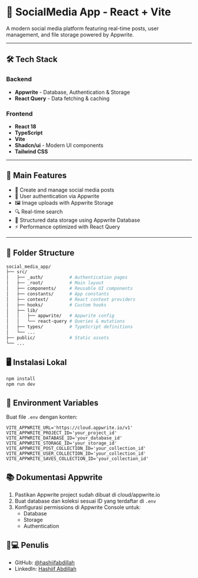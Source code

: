 # 🚀 SocialMedia App - React + Vite

A modern social media platform featuring real-time posts, user management, and file storage powered by Appwrite.

---

## 🛠 Tech Stack

### Backend
- **Appwrite** - Database, Authentication & Storage
- **React Query** - Data fetching & caching

### Frontend
- **React 18**
- **TypeScript**
- **Vite**
- **Shadcn/ui** - Modern UI components
- **Tailwind CSS**

---

## 🌟 Main Features

- 📝 Create and manage social media posts
- 👥 User authentication via Appwrite
- 🖼 Image uploads with Appwrite Storage
- 🔍 Real-time search
- 💾 Structured data storage using Appwrite Database
- ⚡ Performance optimized with React Query

---

## 📁 Folder Structure

```bash
social_media_app/
├── src/
│   ├── _auth/          # Authentication pages
│   ├── _root/          # Main layout
│   ├── components/     # Reusable UI components
│   ├── constants/      # App constants
│   ├── context/        # React context providers
│   ├── hooks/          # Custom hooks
│   ├── lib/
│   │   ├── appwrite/   # Appwrite config
│   │   └── react-query # Queries & mutations
│   ├── types/          # TypeScript definitions
│   └── ...
├── public/             # Static assets
└── ...

```

## 🖥 Instalasi Lokal

```bash
npm install
npm run dev
```

## 🔑 Environment Variables

Buat file `.env` dengan konten:
```
VITE_APPWRITE_URL='https://cloud.appwrite.io/v1'
VITE_APPWRITE_PROJECT_ID='your_project_id'
VITE_APPWRITE_DATABASE_ID='your_database_id'
VITE_APPWRITE_STORAGE_ID='your_storage_id'
VITE_APPWRITE_POST_COLLECTION_ID='your_collection_id'
VITE_APPWRITE_USER_COLLECTION_ID='your_collection_id'
VITE_APPWRITE_SAVES_COLLECTION_ID='your_collection_id'
```

## 📚 Dokumentasi Appwrite

1. Pastikan Appwrite project sudah dibuat di cloud/appwrite.io
2. Buat database dan koleksi sesuai ID yang terdaftar di `.env`
3. Konfigurasi permissions di Appwrite Console untuk:
   - Database
   - Storage
   - Authentication

## 👨💻 Penulis
- GitHub: [@hashiifabdillah](https://github.com/hashiifab)
- LinkedIn: [Hashiif Abdillah](https://www.linkedin.com/in/hashiif-abdillah-665373297/)